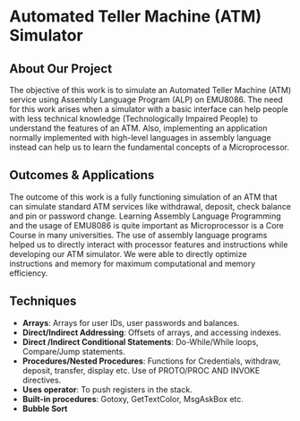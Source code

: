 # Automated Teller Machine (ATM) Simulator

## About Our Project

The objective of this work is to simulate an Automated Teller Machine (ATM) service using Assembly Language Program (ALP) on EMU8086. The need for this work arises when a simulator with a basic interface can help people with less technical knowledge (Technologically Impaired People) to understand the features of an ATM. Also, implementing an application normally implemented with high-level languages in assembly language instead can help us to learn the fundamental concepts of a Microprocessor.

## Outcomes & Applications

The outcome of this work is a fully functioning simulation of an ATM that can simulate standard ATM services like withdrawal, deposit, check balance and pin or password change. Learning Assembly Language Programming and the usage of EMU8086 is quite important as Microprocessor is a Core Course in many universities. The use of assembly language programs helped us to directly interact with processor features and instructions while developing our ATM simulator. We were able to directly optimize instructions and memory for maximum computational and memory efficiency.

## Techniques

- **Arrays**: Arrays for user IDs, user passwords and balances.
- **Direct/Indirect Addressing**: Offsets of arrays, and accessing indexes.
- **Direct /Indirect Conditional Statements**: Do-While/While loops, Compare/Jump statements.
- **Procedures/Nested Procedures**: Functions for Credentials, withdraw, deposit, transfer, display etc. Use of PROTO/PROC AND INVOKE directives.
- **Uses operator**: To push registers in the stack.
- **Built-in procedures**: Gotoxy, GetTextColor, MsgAskBox etc.
- **Bubble Sort**

